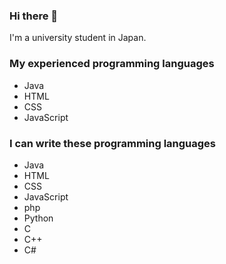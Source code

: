 ### Hi there 👋
I'm a university student in Japan.

### My experienced programming languages
 - Java
 - HTML
 - CSS
 - JavaScript

### I can write these programming languages
 - Java
 - HTML
 - CSS
 - JavaScript
 - php
 - Python
 - C
 - C++
 - C#

<!--
**kusaanko/kusaanko** is a ✨ _special_ ✨ repository because its `README.md` (this file) appears on your GitHub profile.

Here are some ideas to get you started:

- 🔭 I’m currently working on ...
- 🌱 I’m currently learning ...
- 👯 I’m looking to collaborate on ...
- 🤔 I’m looking for help with ...
- 💬 Ask me about ...
- 📫 How to reach me: ...
- 😄 Pronouns: ...
- ⚡ Fun fact: ...
-->
